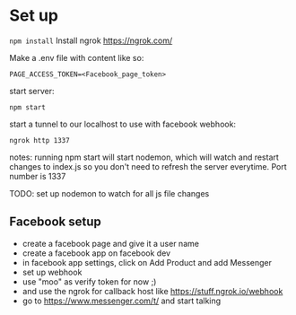 # Set up
`npm install`
Install ngrok https://ngrok.com/

Make a .env file with content like so:
```
PAGE_ACCESS_TOKEN=<Facebook_page_token>
```

start server: 

``npm start``

start a tunnel to our localhost to use with facebook webhook:

`ngrok http 1337`

notes:
running npm start will start nodemon, which will watch and restart changes to 
index.js so you don't need to refresh the server everytime. 
Port number is 1337

TODO: set up nodemon to watch for all js file changes

## Facebook setup
- create a facebook page and give it a user name
- create a facebook app on facebook dev
- in facebook app settings, click on Add Product and add Messenger
- set up webhook
- use "moo" as verify token for now ;)
- and use the ngrok for callback host like https://stuff.ngrok.io/webhook
- go to https://www.messenger.com/t/<your-bot-name> and start talking
